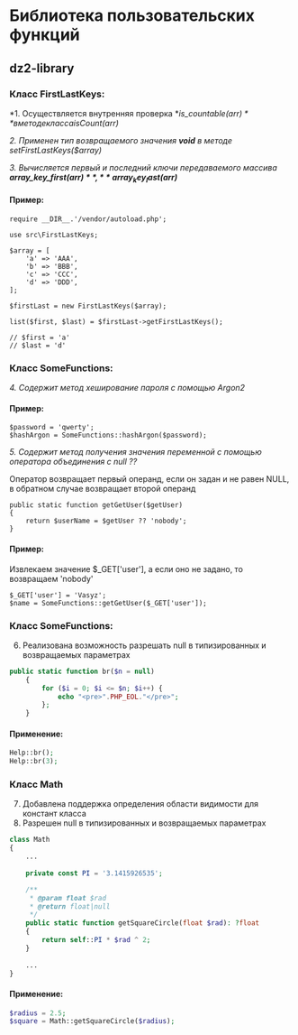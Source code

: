 Библиотека пользовательских функций
==================================
## dz2-library

### Класс FirstLastKeys:

*1. Осуществляется внутренняя проверка **is_countable($arr)** в методе класса isCount($arr)*

*2. Применен тип возвращаемого значения **void** в методе setFirstLastKeys($array)*

*3. Вычисляется первый и последний ключи передаваемого массива **array_key_first($arr)**, **array_key_last($arr)***

#### Пример:
```<?php
require __DIR__.'/vendor/autoload.php';

use src\FirstLastKeys;

$array = [
    'a' => 'AAA',
    'b' => 'BBB',
    'c' => 'CCC',
    'd' => 'DDD',
];

$firstLast = new FirstLastKeys($array);

list($first, $last) = $firstLast->getFirstLastKeys();

// $first = 'a'
// $last = 'd'
```

### Класс SomeFunctions:

*4. Содержит метод хеширование пароля с помощью Argon2*

#### Пример:
```<?php
$password = 'qwerty';
$hashArgon = SomeFunctions::hashArgon($password);
```

*5. Содержит метод получения значения переменной с помощью  оператора объединения с null ??*

Оператор возвращает первый операнд, если он задан и не равен NULL, в обратном случае возвращает второй операнд
```
public static function getGetUser($getUser)
{
    return $userName = $getUser ?? 'nobody';
}
```

#### Пример:
Извлекаем значение $_GET['user'], а если оно не задано, то возвращаем 'nobody'

```
$_GET['user'] = 'Vasyz';
$name = SomeFunctions::getGetUser($_GET['user']);
```

### Класс SomeFunctions:

6. Реализована возможность разрешать null в типизированных и возвращаемых параметрах

```php
public static function br($n = null)
    {
        for ($i = 0; $i <= $n; $i++) {
            echo "<pre>".PHP_EOL."</pre>";
        };
    }
```

#### Применение:
```php
Help::br();
Help::br(3);
```

### Класс Math

7. Добавлена поддержка определения области видимости для констант класса
8. Разрешен null в типизированных и возвращаемых параметрах

```php
class Math
{
    ...
    
    private const PI = '3.1415926535';

    /**
     * @param float $rad
     * @return float|null
     */
    public static function getSquareCircle(float $rad): ?float
    {
        return self::PI * $rad ^ 2;
    }
    
    ...
}
```

#### Применение:
```php
$radius = 2.5;
$square = Math::getSquareCircle($radius);
```

